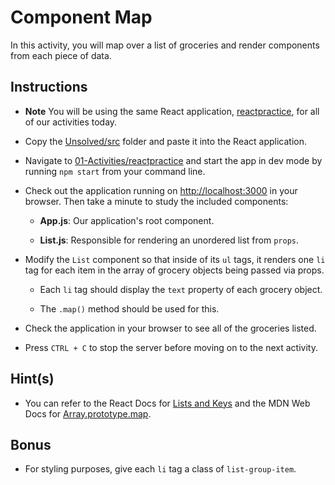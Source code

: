 # Component Map

In this activity, you will map over a list of groceries and render components from each piece of data.

## Instructions

* **Note** You will be using the same React application, [reactpractice](../reactpractice), for all of our activities today.

* Copy the [Unsolved/src](Unsolved/src) folder and paste it into the React application. 

* Navigate to [01-Activities/reactpractice](../reactpractice) and start the app in dev mode by running `npm start` from your command line.

* Check out the application running on <http://localhost:3000> in your browser. Then take a minute to study the included components:

  * **App.js**: Our application's root component.

  * **List.js**: Responsible for rendering an unordered list from `props`.

* Modify the `List` component so that inside of its `ul` tags, it renders one `li` tag for each item in the array of grocery objects being passed via props. 

  * Each `li` tag should display the `text` property of each grocery object. 
  
  * The `.map()` method should be used for this.

* Check the application in your browser to see all of the groceries listed.

* Press `CTRL + C` to stop the server before moving on to the next activity.

## Hint(s)

* You can refer to the React Docs for [Lists and Keys](https://facebook.github.io/react/docs/lists-and-keys.html) and the MDN Web Docs for [Array.prototype.map](https://developer.mozilla.org/en-US/docs/Web/JavaScript/Reference/Global_Objects/Array/map).

## Bonus

* For styling purposes, give each `li` tag a class of `list-group-item`.
